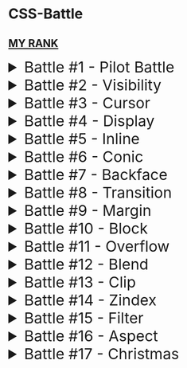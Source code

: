 # CSS-Battle

## [MY RANK](https://cssbattle.dev/player/NRClqjBuPcfhhmVfQNJzc7JqJJh1)

<details> <summary style="font-size:30px;cursor:pointer">Battle #1 - Pilot Battle</summary>

- [x] [#1 - Simply Square](./01_Pilot%20Battle/%231%20-%20Simply%20Square.html)

  ![#1 - Simply Square](./images/1.png)

- [x] [#2 - Carrom](./01_Pilot%20Battle/../01_Pilot%20Battle/%232%20-%20%20Carrom.html)

  ![#2 - Carrom](./images/2.png)

- [x] [#3 - Push Button](./01_Pilot%20Battle/%233%20-%20Push%20Button.html)

  ![#3 - Push Button](./images/3.png)

- [x] [#4 - Ups n Downs](./01_Pilot%20Battle/../01_Pilot%20Battle/%234%20-%20Ups%20n%20Downs.html)

  ![#4 - Ups n Downs](./images/4.png)

- [x] [#5 - Acid Rain](./01_Pilot%20Battle/../01_Pilot%20Battle/%235%20-%20Acid%20Rain.html)

  ![#5 - Acid Rain](./images/5.png)

- [x] [#6 - Missing Slice](./01_Pilot%20Battle/%236%20-%20Missing%20Slice.html)

  ![#6 - Missing Slice](./images/6.png)

- [x] [#7 - Leafy Trail](./01_Pilot%20Battle/%237%20-%20Leafy%20Trail.html)

  ![#7 - Leafy Trail](./images/7.png)

- [x] [#8 - Forking Crazy](./01_Pilot%20Battle/%238%20-%20Forking%20Crazy.html)

  ![#8 - Forking Crazy](./images/8.png)

- [x] [#9 - Tesseract](./01_Pilot%20Battle/%239%20-%20Tesseract.html)

  ![#9 - Tesseract](./images/9.png)

- [x] [#10 - Cloaked Spirits](./01_Pilot%20Battle/%2310%20-%20Cloaked%20Spirits.html)

  ![#10 - Cloaked Spirits](./images/10.png)

- [x] [#11 - Eye of Sauron](/01_Pilot%20Battle/%2311%20-%20Eye%20of%20Sauron.html)

  ![#11 - Eye of Sauron](./images/11.png)

- [x] [#12 - Wiggly Moustache](./01_Pilot%20Battle/%2312%20-%20Wiggly%20Moustache.html)


  ![#12 - Wiggly Moustache](./images/12.png)
  </details>

<details> <summary style="font-size:30px;cursor:pointer">Battle #2 - Visibility</summary>

- [x] [#13 - Totally Triangle](./02_Visibility/%2313%20-%20Totally%20Triangle.html)

  ![#13 - Totally Triangle](./images/13.png)

- [x] [#14 - Web Maker Logo](./02_Visibility/%2314%20-%20Web%20Maker%20Logo.html)

  ![#14 - Web Maker Logo](./images/14.png)

- [x] [#15 - Overlap](./02_Visibility/%2315%20-%20Overlap.html)

  ![#15 - Overlap](./images/15.png)

- [x] [#16 - Eye of The Tiger](./02_Visibility/%2316%20-%20Eye%20of%20the%20Tiger.html)

  ![#16 - Eye of The Tiger](./images/16.png)

- [x] [#17 - Fidget Spinner](./02_Visibility/%2317%20-%20Fidget%20Spinner.html)

  ![#17 - Fidget Spinner](./images/17.png)

- [x] [#18 - Matrix](./02_Visibility/%2318%20-%20Matrix.html)

  ![#18 - Matrix](./images/18.png)
  </details>

<details> <summary style="font-size:30px;cursor:pointer">Battle #3 - Cursor</summary>

- [x] [#19 - Cube](./03_Cursor/%2319%20-%20Cube.html)

  ![#19 - Cube](./images/19.png)

- [x] [#20 - Ticket](./03_Cursor/%2320%20-%20Ticket.html)

  ![#20 - Ticket](./images/20.png)

</details>

<details> <summary style="font-size:30px;cursor:pointer">Battle #4 - Display</summary>

- [ ] [#21 - SitePoint Logo](./images/21.png)

  ![#21 - SitePoint Logo](./images/21.png)

- [ ] [#22 - Cloud](./images/22.png)

  ![#22 - Cloud](./images/22.png)

- [ ] [#23 - Boxception](./images/23.png)

  ![#23 - Boxception](./images/23.png)

- [ ] [#24 - Switches](./images/24.png)

  ![#24 - Switches](./images/24.png)

- [ ] [#25 - Blossom](./images/25.png)

  ![#25 - Blossom](./images/25.png)

- [ ] [#26 - Smiley](./images/26.png)

  ![#26 - Smiley](./images/26.png)

- [ ] [#27 - Lock Up](./images/27.png)

  ![#27 - Lock Up](./images/27.png)

- [ ] [#28 - Cups & Balls](./images/28.png)


  ![#28 - Cups & Balls](./images/28.png)
  </details>

<details> <summary style="font-size:30px;cursor:pointer">Battle #5 - Inline</summary>

- [ ] [#29 - Suffocate](./images/29.png)

  ![#29 - Suffocate](./images/29.png)

- [ ] [#30 - Horizon](./images/30.png)

  ![#30 - Horizon](./images/30.png)

</details>

<details> <summary style="font-size:30px;cursor:pointer">Battle #6 - Conic</summary>

- [ ] [#31 - Equals](./images/31.png)

![#31 - Equals](./images/31.png)

- [ ] [#32 - Band-aid](./images/32.png)


  ![#32 - Band-aid](./images/32.png)
  </details>

<details> <summary style="font-size:30px;cursor:pointer">Battle #7 - Backface</summary>

- [ ] [#33 - Birdie](./images/33.png)

  ![#33 - Birdie](./images/33.png)

- [ ] [#34 - Christmas Tree](./images/34.png)

  ![#34 - Christmas Tree](./images/34.png)

- [ ] [#35 - Ice Cream](./images/35.png)

  ![#35 - Ice Cream](./images/35.png)

- [ ] [#36 - Interleaved](./images/36.png)

  ![#36 - Interleaved](./images/36.png)

- [ ] [#37 - Tunnel](./images/37.png)

  ![#37 - Tunnel](./images/37.png)

- [ ] [#38 - Not Simply Square](./images/38.png)

  ![#38 - Not Simply Square](./images/38.png)

- [ ] [#39 - Sunset](./images/39.png)

  ![#39 - Sunset](./images/39.png)

- [ ] [#40 - Letter B](./images/40.png)

  ![#40 - Letter B](./images/40.png)

- [ ] [#41 - Fox Head](./images/41.png)

  ![#41 - Fox Head](./images/41.png)
  </details>

<details> <summary style="font-size:30px;cursor:pointer">Battle #8 - Transition</summary> 

- [ ] [#42 - Baby](./images/42.png)
  
  ![#42 - Baby](./images/42.png)
- [ ] [#43 - Wrench](./images/43.png)
  
  ![#43 - Wrench](./images/43.png)
- [ ] [#44 - Stripes](./images/44.png)
  
  ![#44 - Stripes](./images/44.png)

</details>

<details> <summary style="font-size:30px;cursor:pointer">Battle #9 - Margin</summary> 

- [ ] [#45 - Magical Tree](./images/45.png)
  
  ![#45 - Magical Tree](./images/45.png)
- [ ] [#46 - Mountains](./images/46.png)
  
  ![#46 - Mountains](./images/46.png)

</details>

<details> <summary style="font-size:30px;cursor:pointer">Battle #10 - Block</summary>

- [ ] [#47 - Corona Virus](./images/47.png)

  ![#47 - Corona Virus](./images/47.png)

- [ ] [#48 - Wash Your Hands](./images/48.png)

  ![#48 - Wash Your Hands](./images/48.png)

- [ ] [#49 - Stay at Home](./images/49.png)

  ![#49 - Stay at Home](./images/49.png)

- [ ] [#50 - Use Hand Sanitizer](./images/50.png)

  ![#50 - Use Hand Sanitizer](./images/50.png)

- [ ] [#51 - Wear a Mask](./images/51.png)

  ![#51 - Wear a Mask](./images/51.png)

- [ ] [#52 - Break the Chain](./images/52.png)

  ![#52 - Break the Chain](./images/52.png)

</details>

<details> <summary style="font-size:30px;cursor:pointer">Battle #11 - Overflow</summary>

- [ ] [#53 - Pastel Logo](./images/53.png)

  ![#53 - Pastel Logo](./images/53.png)

- [ ] [#54 - Black Lives Matter](./images/54.png)

  ![#54 - Black Lives Matter](./images/54.png)

- [ ] [#55 - Windmill](./images/55.png)

  ![#55 - Windmill](./images/55.png)

- [ ] [#56 - Skull](./images/56.png)

  ![#56 - Skull](./images/56.png)

- [ ] [#57 - Pillars](./images/57.png)

  ![#57 - Pillars](./images/57.png)

- [ ] [#58 - Rose](./images/58.png)

  ![#58 - Rose](./images/58.png)

- [ ] [#59 - Earth](./images/59.png)

  ![#59 - Earth](./images/59.png)

- [ ] [#60 - Evil Triangles](./images/60.png)

  ![#60 - Evil Triangles](./images/60.png)

</details>

<details> <summary style="font-size:30px;cursor:pointer">Battle #12 - Blend</summary>

- [ ] [#61 - ImprovMX](./images/61.png)

  ![#61 - ImprovMX](./images/61.png)

- [ ] [#62 - Sunset](./images/62.png)

  ![#62 - Sunset](./images/62.png)

- [ ] [#63 - Command Key](./images/63.png)

  ![#63 - Command Key](./images/63.png)

- [ ] [#64 - Door Knob](./images/64.png)

  ![#64 - Door Knob](./images/64.png)

- [ ] [#65 - Max Volume](./images/65.png)

  ![#65 - Max Volume](./images/65.png)

- [ ] [#66 - Batmicky](./images/66.png)

  ![#66 - Batmicky](./images/66.png)

- [ ] [#67 - Video Reel](./images/67.png)

  ![#67 - Video Reel](./images/67.png)

- [ ] [#68 - Bell](./images/68.png)

  ![#68 - Bell](./images/68.png)

</details>

<details> <summary style="font-size:30px;cursor:pointer">Battle #13 - Clip</summary>

- [ ] [#69 - PushOwl](./images/69.png)

  ![#69 - PushOwl](./images/69.png)

- [ ] [#70 - Froggy](./images/70.png)

  ![#70 - Froggy](./images/70.png)

- [ ] [#71 - Elephant](./images/71.png)

  ![#71 - Elephant](./images/71.png)

- [ ] [#72 - Sheep](./images/72.png)

  ![#72 - Sheep](./images/72.png)

- [ ] [#73 - Happy Tiger](./images/73.png)

  ![#73 - Happy Tiger](./images/73.png)

- [ ] [#74 - Danger Noodle](./images/74.png)

  ![#74 - Danger Noodle](./images/74.png)

- [ ] [#75 - Hippo](./images/75.png)

  ![#75 - Hippo](./images/75.png)

- [ ] [#76 - Beeee](./images/76.png)

  ![#76 - Beeee](./images/76.png)

</details>

<details> <summary style="font-size:30px;cursor:pointer">Battle #14 - Zindex</summary>

- [ ] [#77 - Notes](./images/77.png)

  ![#77 - Notes](./images/77.png)

- [ ] [#78 - Ukulele](./images/78.png)

  ![#78 - Ukulele](./images/78.png)

- [ ] [#79 - Tambourine](./images/79.png)

  ![#79 - Tambourine](./images/79.png)

- [ ] [#80 - Piano](./images/80.png)

  ![#80 - Piano](./images/80.png)

</details>

<details> <summary style="font-size:30px;cursor:pointer">Battle #15 - Filter</summary>

- [ ] [#81 - Odoo](./images/81.png)

  ![#81 - Odoo](./images/81.png)

- [ ] [#82 - Diamond Cut](./images/82.png)

  ![#82 - Diamond Cut](./images/82.png)

- [ ] [#83 - Supernova](./images/83.png)

  ![#83 - Supernova](./images/83.png)

- [ ] [#84 - Junction](./images/84.png)

  ![#84 - Junction](./images/84.png)

- [ ] [#85 - Pythagoras](./images/85.png)

  ![#85 - Pythagoras](./images/85.png)

- [ ] [#86 - Stairway](./images/86.png)

  ![#86 - Stairway](./images/86.png)

- [ ] [#87 - Building Blocks](./images/87.png)

  ![#87 - Building Blocks](./images/87.png)

- [ ] [#88 - Tight Corner](./images/88.png)

  ![#88 - Tight Corner](./images/88.png)

</details>

<details> <summary style="font-size:30px;cursor:pointer">Battle #16 - Aspect</summary>

- [ ] [#89 - Summit](./images/89.png)

  ![#89 - Summit](./images/89.png)

- [ ] [#90 - Eclipse](./images/90.png)

  ![#90 - Eclipse](./images/90.png)

- [ ] [#91 - Reflection](./images/91.png)

  ![#91 - Reflection](./images/91.png)

- [ ] [#92 - Squeeze](./images/92.png)

  ![#92 - Squeeze](./images/92.png)

- [ ] [#93 - Great Wall](./images/93.png)

  ![#93 - Great Wall](./images/93.png)

- [x] [#94 - Ripples](./images/94.png)

  ![#94 - Ripples](./images/94.png)

- [ ] [#95 - Pokeball](./images/95.png)

  ![#95 - Pokeball](./images/95.png)

- [ ] [#96 - Mandala](./images/96.png)

  ![#96 - Mandala](./images/96.png)

</details>

<details>
 <summary style="font-size:30px;cursor:pointer">Battle #17 - Christmas</summary>

- [ ] [#97 - Snowman](./images/97.png)

  ![#97 - Snowman](./images/97.png)

- [ ] [#98 - Candle](./images/98.png)

  ![#98 - Candle](./images/98.png)

- [x] [#99 - Gift Box](./images/99.png)

  ![#99 - Gift Box](./images/99.png)

- [ ] [#100 - CSSBattle](./images/100.png)

  ![#100 - CSSBattle](./images/100.png)

</details>
